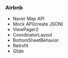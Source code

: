### Airbnb

+ Naver Map API
+ Mock API(create JSON)
+ ViewPager2
+ CoordinatorLayout
+ BottomSheetBehavior
+ Retrofit
+ Glide

